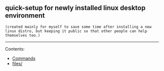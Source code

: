 
## quick-setup for newly installed linux desktop environment 
 `(created mainly for myself to save some time after installing a new linux distro, but keeping it public so that other people can help themselves too.)`

 
--------------------------------------------------------------- 
Contents:  
* [Commands](index/COMMANDS.md)
* [files/](files/)  

